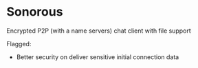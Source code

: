 # Sonorous
Encrypted P2P (with a name servers) chat client with file support

Flagged:
 - Better security on deliver sensitive initial connection data
